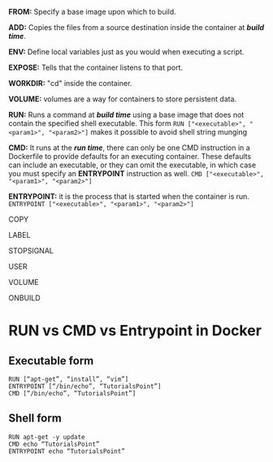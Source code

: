 **FROM:** Specify a base image upon which to build.

**ADD:** Copies the files from a source destination inside the container at ***build time***.

**ENV:** Define local variables just as you would when executing a script.

**EXPOSE:** Tells that the container listens to that port.

**WORKDIR:** "cd" inside the container.

**VOLUME:** volumes are a way for containers to store persistent data.

**RUN:** Runs a command at ***build time*** using a base image that does not contain the specified shell executable. This form `RUN ["<executable>", "<param1>", "<param2>"]` makes it possible to avoid shell string munging

**CMD:** It runs at the ***run time***, there can only be one CMD instruction in a Dockerfile to provide defaults for an executing container. These defaults can include an executable, or they can omit the executable, in which case you must specify an **ENTRYPOINT** instruction as well. `CMD ["<executable>", "<param1>", "<param2>"]`

**ENTRYPOINT:** it is the process that is started when the container is run.  `ENTRYPOINT ["<executable>", "<param1>", "<param2>"]`


COPY

LABEL

STOPSIGNAL

USER

VOLUME

ONBUILD

# RUN vs CMD vs Entrypoint in Docker

## Executable form
```shell
RUN [“apt-get”, “install”, “vim”]
ENTRYPOINT [“/bin/echo”, “TutorialsPoint”]
CMD [“/bin/echo”, “TutorialsPoint”]
```

## Shell form
```shell
RUN apt-get -y update
CMD echo “TutorialsPoint”
ENTRYPOINT echo “TutorialsPoint”
```
